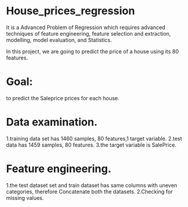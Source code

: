 # House_prices_regression
It is a Advanced Problem of Regression which requires advanced techniques of feature engineering, 
feature selection and extraction, modelling, model evaluation, and Statistics.

In this project, we are going to predict the price of a house using its 80 features.

# Goal:
to predict the Saleprice prices for each house.

# Data examination.
1.training data set has 1460 samples, 80 features,1 target variable.
2.test data has 1459 samples, 80 features.
3.the target variable is SalePrice.

# Feature engineering.
1.the test dataset set and train dataset has same columns with uneven categories, therefore Concatenate both the datasets.
2.Checking for missing values.




